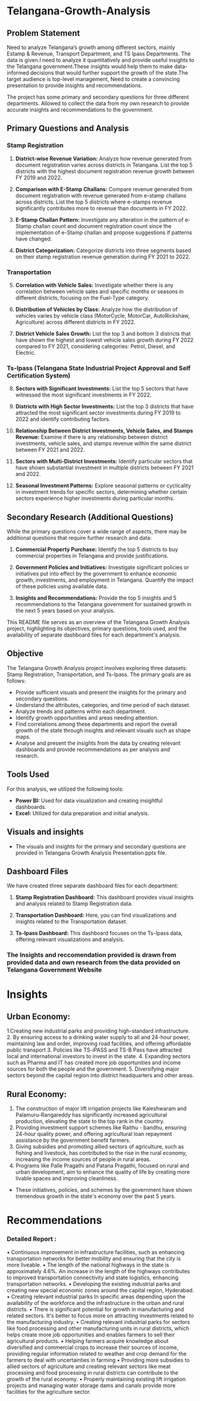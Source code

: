 # Telangana-Growth-Analysis

## Problem Statement

Need to analyze Telangana’s growth among different sectors, mainly Estamp & Revenue, Transport Department, and TS Ipass Departments. The data is given.I need to analyze it quantitatively and provide useful insights to the Telangana government.These insights would help them to make data-informed decisions that would further support the growth of the state.The target audience is top-level management, Need to create a convincing presentation to provide insights and recommendations.

The project has some primary and secondary questions for three different departments. Allowed to collect the data from my own research to provide accurate insights and recommendations to the government.

## Primary Questions and Analysis

### Stamp Registration

1. **District-wise Revenue Variation:** Analyze how revenue generated from document registration varies across districts in Telangana. List the top 5 districts with the highest document registration revenue growth between FY 2019 and 2022.

2. **Comparison with E-Stamp Challans:** Compare revenue generated from document registration with revenue generated from e-stamp challans across districts. List the top 5 districts where e-stamps revenue significantly contributes more to revenue than documents in FY 2022.

3. **E-Stamp Challan Pattern:** Investigate any alteration in the pattern of e-Stamp challan count and document registration count since the implementation of e-Stamp challan and propose suggestions if patterns have changed.

4. **District Categorization:** Categorize districts into three segments based on their stamp registration revenue generation during FY 2021 to 2022.

### Transportation

5. **Correlation with Vehicle Sales:** Investigate whether there is any correlation between vehicle sales and specific months or seasons in different districts, focusing on the Fuel-Type category.

6. **Distribution of Vehicles by Class:** Analyze how the distribution of vehicles varies by vehicle class (MotorCycle, MotorCar, AutoRickshaw, Agriculture) across different districts in FY 2022.

7. **District Vehicle Sales Growth:** List the top 3 and bottom 3 districts that have shown the highest and lowest vehicle sales growth during FY 2022 compared to FY 2021, considering categories: Petrol, Diesel, and Electric.

### Ts-Ipass (Telangana State Industrial Project Approval and Self Certification System)

8. **Sectors with Significant Investments:** List the top 5 sectors that have witnessed the most significant investments in FY 2022.

9. **Districts with High Sector Investments:** List the top 3 districts that have attracted the most significant sector investments during FY 2019 to 2022 and identify contributing factors.

10. **Relationship Between District Investments, Vehicle Sales, and Stamps Revenue:** Examine if there is any relationship between district investments, vehicle sales, and stamps revenue within the same district between FY 2021 and 2022.

11. **Sectors with Multi-District Investments:** Identify particular sectors that have shown substantial investment in multiple districts between FY 2021 and 2022.

12. **Seasonal Investment Patterns:** Explore seasonal patterns or cyclicality in investment trends for specific sectors, determining whether certain sectors experience higher investments during particular months.

## Secondary Research (Additional Questions)

While the primary questions cover a wide range of aspects, there may be additional questions that require further research and data:

1. **Commercial Property Purchase:** Identify the top 5 districts to buy commercial properties in Telangana and provide justifications.

2. **Government Policies and Initiatives:** Investigate significant policies or initiatives put into effect by the government to enhance economic growth, investments, and employment in Telangana. Quantify the impact of these policies using available data.

3. **Insights and Recommendations:** Provide the top 5 insights and 5 recommendations to the Telangana government for sustained growth in the next 5 years based on your analysis.

This README file serves as an overview of the Telangana Growth Analysis project, highlighting its objectives, primary questions, tools used, and the availability of separate dashboard files for each department's analysis.

## Objective

The Telangana Growth Analysis project involves exploring three datasets: Stamp Registration, Transportation, and Ts-Ipass. The primary goals are as follows:

- Provide sufficient visuals and present the insights for the primary and secondary questions.
- Understand the attributes, categories, and time period of each dataset.
- Analyze trends and patterns within each department.
- Identify growth opportunities and areas needing attention.
- Find correlations among these departments and report the overall growth of the state through insights and relevant visuals such as shape maps.
- Analyse and present the insights from the data by creating relevant dashboards and provide recommendations as per analysis and research.

## Tools Used

For this analysis, we utilized the following tools:

- **Power BI:** Used for data visualization and creating insightful dashboards.
- **Excel:** Utilized for data preparation and initial analysis.

## Visuals and insights

- The visuals and insights for the primary and secondary questions are provided in Telangana Growth Analysis Presentation.pptx file.

## Dashboard Files

We have created three separate dashboard files for each department:

1. **Stamp Registration Dashboard:** This dashboard provides visual insights and analysis related to Stamp Registration data.

2. **Transportation Dashboard:** Here, you can find visualizations and insights related to the Transportation dataset.

3. **Ts-Ipass Dashboard:** This dashboard focuses on the Ts-Ipass data, offering relevant visualizations and analysis.

### The Insights and reccomendation provided is drawn from provided data and own research from the data provided on Telangana Government Website
# Insights

## Urban Economy:
1.Creating new industrial parks and providing high-standard infrastructure.   
2. By ensuring access to a drinking water supply to all and 24-hour power, maintaining law and order, improving road facilities, and offering affordable public transport
3. Policies like TS-iPASS and TS-B Pass have attracted local and international investors to invest in the state.
4. Expanding sectors such as Pharma and IT has created more job opportunities and income sources for both the people and the government.
5. Diversifying major sectors beyond the capital region into district headquarters and other areas.

## Rural Economy:
1. The construction of major lift irrigation projects like Kaleshwaram and Palamuru-Rangareddy has significantly increased agricultural production, elevating the state to the top rank in the country.
2. Providing investment support schemes like Raithu - bandhu, ensuring 24-hour quality power, and offering agricultural loan repayment assistance by the government benefit farmers.
3. Giving subsidies and promoting allied sectors of agriculture, such as fishing and livestock, has contributed to the rise in the rural economy, increasing the income sources of people in rural areas.
4. Programs like Palle Pragathi and Patana Pragathi, focused on rural and urban development, aim to enhance the quality of life by creating more livable spaces and improving cleanliness.

- These initiatives, policies, and schemes by the government have shown tremendous growth in the state's economy over the past 5 years.


# Recommendations

### Detailed Report :

•	Continuous improvement in infrastructure facilities, such as enhancing transportation networks for better mobility and ensuring that the city is more liveable.
•	The length of the national highways in the state is approximately 4.6%. An increase in the length of the highways contributes to improved transportation connectivity and state logistics, enhancing transportation networks.
•	Developing the existing industrial parks and creating new special economic zones around the capital region, Hyderabad.
•	Creating relevant industrial parks In specific areas depending upon the availability of the workforce and the infrastructure in the urban and rural districts.
•	There is significant potential for growth in manufacturing and related sectors. It's better to focus more on attracting investments related to the manufacturing industry.
•	Creating relevant industrial parks for sectors like food processing and other manufacturing units in rural districts, which helps create more job opportunities and enables farmers to sell their agricultural products.
•	Helping farmers acquire knowledge about diversified and commercial crops to increase their sources of income, providing regular information related to weather and crop demand for the farmers to deal with uncertainties in farming
•	Providing more subsidies to allied sectors of agriculture and creating relevant sectors like meat processing and food processing in rural districts can contribute to the growth of the rural economy.
•	Properly maintaining existing lift irrigation projects and managing water storage dams and canals provide more facilities for the agriculture sector.


